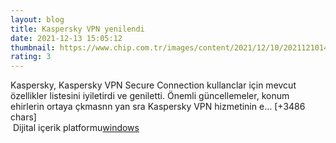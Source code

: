 ```yaml
--- 
layout: blog
title: Kaspersky VPN yenilendi
date: 2021-12-13 15:05:12
thumbnail: https://www.chip.com.tr/images/content/2021/12/10/2021121014135166385/kaspersky-vpn-secure-connection-seffafligi-one-cikariyor.jpg
rating: 3
---
```

Kaspersky, Kaspersky VPN Secure Connection kullanclar için mevcut özellikler listesini iyiletirdi ve geniletti. Önemli güncellemeler, konum ehirlerin ortaya çkmasnn yan sra Kaspersky VPN hizmetinin e… [+3486 chars]</br>&nbsp;Dijital içerik platformu<a href="https://www.techno-light.net/">windows</a>